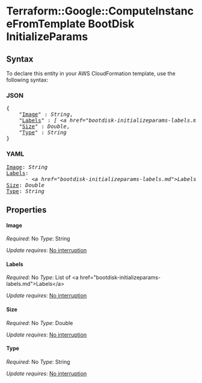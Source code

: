 # Terraform::Google::ComputeInstanceFromTemplate BootDisk InitializeParams

## Syntax

To declare this entity in your AWS CloudFormation template, use the following syntax:

### JSON

<pre>
{
    "<a href="#image" title="Image">Image</a>" : <i>String</i>,
    "<a href="#labels" title="Labels">Labels</a>" : <i>[ &lt;a href=&#34;bootdisk-initializeparams-labels.md&#34;&gt;Labels&lt;/a&gt;, ... ]</i>,
    "<a href="#size" title="Size">Size</a>" : <i>Double</i>,
    "<a href="#type" title="Type">Type</a>" : <i>String</i>
}
</pre>

### YAML

<pre>
<a href="#image" title="Image">Image</a>: <i>String</i>
<a href="#labels" title="Labels">Labels</a>: <i>
      - &lt;a href=&#34;bootdisk-initializeparams-labels.md&#34;&gt;Labels&lt;/a&gt;</i>
<a href="#size" title="Size">Size</a>: <i>Double</i>
<a href="#type" title="Type">Type</a>: <i>String</i>
</pre>

## Properties

#### Image

_Required_: No
_Type_: String

_Update requires_: [No interruption](https://docs.aws.amazon.com/AWSCloudFormation/latest/UserGuide/using-cfn-updating-stacks-update-behaviors.html#update-no-interrupt)

#### Labels

_Required_: No
_Type_: List of &lt;a href=&#34;bootdisk-initializeparams-labels.md&#34;&gt;Labels&lt;/a&gt;

_Update requires_: [No interruption](https://docs.aws.amazon.com/AWSCloudFormation/latest/UserGuide/using-cfn-updating-stacks-update-behaviors.html#update-no-interrupt)

#### Size

_Required_: No
_Type_: Double

_Update requires_: [No interruption](https://docs.aws.amazon.com/AWSCloudFormation/latest/UserGuide/using-cfn-updating-stacks-update-behaviors.html#update-no-interrupt)

#### Type

_Required_: No
_Type_: String

_Update requires_: [No interruption](https://docs.aws.amazon.com/AWSCloudFormation/latest/UserGuide/using-cfn-updating-stacks-update-behaviors.html#update-no-interrupt)

